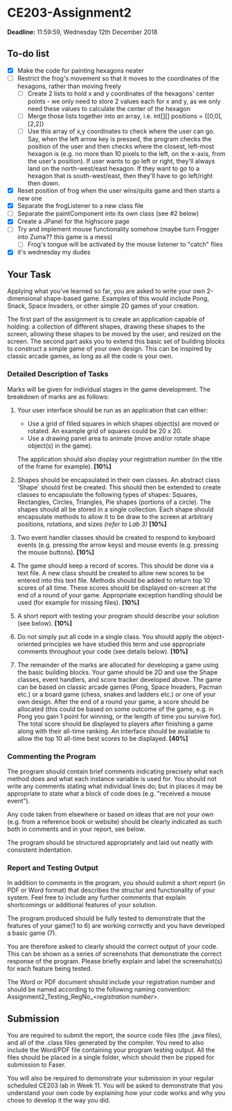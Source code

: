 # CE203-Assignment2
**Deadline:** 11:59:59, Wednesday 12th December 2018

## To-do list
- [X] Make the code for painting hexagons neater
- [ ] Restrict the frog's movement so that it moves to the coordinates of the hexagons, rather than moving freely 
	- [ ] Create 2 lists to hold x and y coordinates of the hexagons' center points - we only need to store 2 values each for x and y, as we only need these values to calculate the center of the hexagon
	- [ ] Merge those lists together into an array, i.e. int\[]\[] positions = {\[0,0],\[2,2]}
	- [ ] Use this array of x,y coordinates to check where the user can go. Say, when the left arrow key is pressed, the program checks the position of the user and then checks where the closest, left-most hexagon is (e.g. no more than 10 pixels to the left, on the x-axis, from the user's position). If user wants to go left or right, they'll always land on the north-west/east hexagon. If they want to go to a hexagon that is south-west/east, then they'll have to go left/right then down.
- [X] Reset position of frog when the user wins/quits game and then starts a new one
- [X] Separate the frogListener to a new class file
- [ ] Separate the paintComponent into its own class (see #2 below)
- [X] Create a JPanel for the highscore page
- [ ] Try and implement mouse functionality somehow (maybe turn Frogger into Zuma?? this game is a mess)
	- [ ] Frog's tongue will be activated by the mouse listener to "catch" flies
- [X] it's wednesday my dudes

## Your Task
Applying what you've learned so far, you are asked to write your own 2-dimensional shape-based game. Examples of this would include Pong, Snack, Space Invaders, or other simple 2D games of your creation.

The first part of the assignment is to create an application capable of holding: a collection of different shapes, drawing these shapes to the screen, allowing these shapes to be moved by the user, and resized on the screen. 
The second part asks you to extend this basic set of building blocks to construct a simple game of your own design. This can be inspired by classic arcade games, as long as all the code is your own.

### Detailed Description of Tasks
Marks will be given for individual stages in the game development. The breakdown of marks are as follows:
1. Your user interface should be run as an application that can either:
	* Use a grid of filled squares in which shapes object(s) are moved or rotated. An example grid of squares could be 20 x 20.
	* Use a drawing panel area to animate (move and/or rotate shape object(s) in the game).
	
	The application should also display your registration number (in the title of the frame for example). **\[10%\]**
2. Shapes should be encapsulated in their own classes. An abstract class 'Shape' should first be created. This should then be extended to create classes to encapsulate the following types of shapes: Squares, Rectangles, Circles, Triangles, Pie shapes (portions of a circle). The shapes should all be stored in a single collection. Each shape should encapsulate methods to allow it to be draw to the screen at arbitrary positions, rotations, and sizes *(refer to Lab 3)* **\[10%\]**
3. Two event handler classes should be created to respond to keyboard events (e.g. pressing the arrow keys) and mouse events (e.g. pressing the mouse buttons). **\[10%\]**
4. The game should keep a record of scores. This should be done via a text file. A new class should be created to allow new scores to be entered into this text file. Methods should be added to return top 10 scores of all time. These scores should be displayed on-screen at the end of a round of your game. Appropriate exception handling should be used (for example for missing files). **\[10%\]**
5. A short report with testing your program should describe your solution (see below). **\[10%\]**
6. Do not simply put all code in a single class. You should apply the object-oriented principles we have studied this term and use appropriate comments throughout your code (see details below). **\[10%\]**
7. The remainder of the marks are allocated for developing a game using the basic building blocks. Your game should be 2D and use the Shape classes, event handlers, and score tracker developed above. The game can be based on classic arcade games (Pong, Space Invaders, Pacman etc.) or a board game (chess, snakes and ladders etc.) or one of your own design. After the end of a round your game, a score should be allocated (this could be based on some outcome of the game, e.g. in Pong you gain 1 point for winning, or the length of time you survive for). The total score should be displayed to players after finishing a game along with their all-time ranking. An interface should be available to allow the top 10 all-time best scores to be displayed. **\[40%\]**

### Commenting the Program
The program should contain brief comments  indicating precisely what each method does and what each instance variable is used for. You should not write any comments stating what individual lines do; but in places it may be appropriate to state what a block of code does (e.g. "received a mouse event").

Any code taken from elsewhere or based on ideas that are not your own (e.g. from a reference book or website) should be clearly indicated as such both in comments and in your report, see below. 

The program should be structured appropriately and laid out neatly with consistent indentation.

### Report and Testing Output
In addition to comments in the program, you should submit a short report (in PDF or Word format) that describes the structur and functionality of your system. Feel free to include any further comments that explain shortcomings or additional features of your solution.

The program produced should be fully tested to demonstrate that the features of your game(1 to 6) are working correctly and you have developed a basic game (7).

You are therefore asked to clearly should the correct output of your code. This can be shown as a series of screenshots that demonstrate the correct response of the program. Please briefly explain and label the screenshot(s) for each feature being tested.

The Word or PDF document should include your registration number and should be named according to the following naming convention: Assignment2_Testing_RegNo_<*registration number*>.

## Submission
You are required to submit the report, the source code files (the .java files), and all of the .class files generated by the compiler. You need to also include the Word/PDF file containing your program testing output. All the files should be placed in a single folder, which should then be zipped for submission to Faser.

You will also be required to demonstrate your submission in your regular scheduled CE203 lab in Week 11. You will be asked to demonstrate that you understand your own code by explaining how your code works and why you chose to develop it the way you did. 
